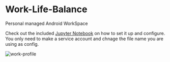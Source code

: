 # Work-Life-Balance
Personal managed Android WorkSpace 

Check out the included [Jupyter Notebook](https://github.com/sn99/work-profile/blob/main/Work_Life_Balance.ipynb) on how to set it up and configure. You only need to make a service account and chnage the file name you are using as config.

![work-profile](https://github.com/user-attachments/assets/b1e4f0a3-43ac-4cc1-be74-5eb968496aab)

